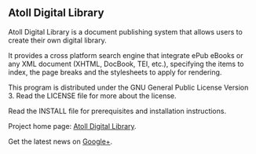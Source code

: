 
## Atoll Digital Library ##

Atoll Digital Library is a document publishing system that allows users to create their own digital library.

It provides a cross platform search engine that integrate ePub eBooks or any XML document (XHTML, DocBook, TEI, etc.), specifying the items to index, the page breaks and the stylesheets to apply for rendering.

This program is distributed under the GNU General Public License Version 3.
Read the LICENSE file for more about the license.

Read the INSTALL file for prerequisites and installation instructions.

Project home page: [Atoll Digital Library](http://www.atoll-digital-library.org/index.php?language=2).

Get the latest news on [Google+](https://plus.google.com/+Atoll-digital-libraryOrg).
